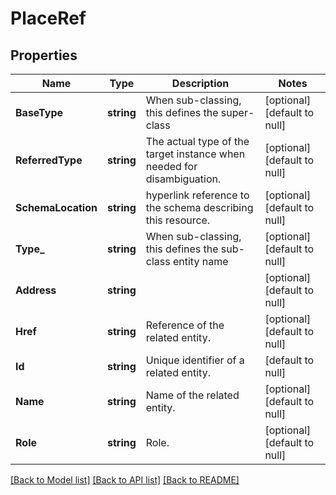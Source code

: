 # PlaceRef

## Properties
Name | Type | Description | Notes
------------ | ------------- | ------------- | -------------
**BaseType** | **string** | When sub-classing, this defines the super-class | [optional] [default to null]
**ReferredType** | **string** | The actual type of the target instance when needed for disambiguation. | [optional] [default to null]
**SchemaLocation** | **string** |  hyperlink reference to the schema describing this resource. | [optional] [default to null]
**Type_** | **string** | When sub-classing, this defines the sub-class entity name | [optional] [default to null]
**Address** | **string** |  | [optional] [default to null]
**Href** | **string** | Reference of the related entity. | [optional] [default to null]
**Id** | **string** | Unique identifier of a related entity. | [default to null]
**Name** | **string** | Name of the related entity. | [optional] [default to null]
**Role** | **string** |  Role. | [optional] [default to null]

[[Back to Model list]](../README.md#documentation-for-models) [[Back to API list]](../README.md#documentation-for-api-endpoints) [[Back to README]](../README.md)


